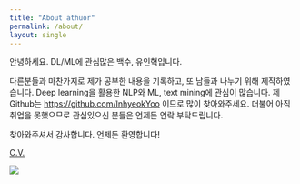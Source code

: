 ```yaml
---
title: "About athuor"
permalink: /about/
layout: single
---
```


안녕하세요. DL/ML에 관심많은 백수, 유인혁입니다. 

다른분들과 마찬가지로 제가 공부한 내용을 기록하고, 또 남들과 나누기 위해 제작하였습니다. Deep learning을 활용한 NLP와 ML, text mining에 관심이 많습니다. 제 Github는 https://github.com/InhyeokYoo 이므로 많이 찾아와주세요. 더불어 아직 취업을 못했으므로 관심있으신 분들은 언제든 연락 부탁드립니다.

찾아와주셔서 감사합니다. 언제든 환영합니다!

[C.V.]({{site.url}}/assets/cv.pdf)

![]({{site.url}}{{site.baseurl}}/assets/images/1530372896823.jpg)


